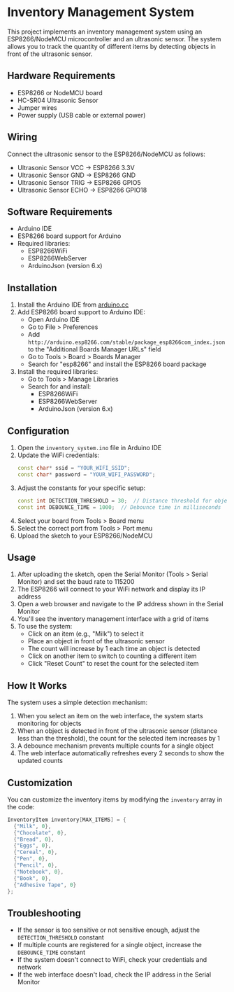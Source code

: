 # Inventory Management System

This project implements an inventory management system using an ESP8266/NodeMCU microcontroller and an ultrasonic sensor. The system allows you to track the quantity of different items by detecting objects in front of the ultrasonic sensor.

## Hardware Requirements

- ESP8266 or NodeMCU board
- HC-SR04 Ultrasonic Sensor
- Jumper wires
- Power supply (USB cable or external power)

## Wiring

Connect the ultrasonic sensor to the ESP8266/NodeMCU as follows:

- Ultrasonic Sensor VCC → ESP8266 3.3V
- Ultrasonic Sensor GND → ESP8266 GND
- Ultrasonic Sensor TRIG → ESP8266 GPIO5
- Ultrasonic Sensor ECHO → ESP8266 GPIO18

## Software Requirements

- Arduino IDE
- ESP8266 board support for Arduino
- Required libraries:
  - ESP8266WiFi
  - ESP8266WebServer
  - ArduinoJson (version 6.x)

## Installation

1. Install the Arduino IDE from [arduino.cc](https://www.arduino.cc/en/software)
2. Add ESP8266 board support to Arduino IDE:
   - Open Arduino IDE
   - Go to File > Preferences
   - Add `http://arduino.esp8266.com/stable/package_esp8266com_index.json` to the "Additional Boards Manager URLs" field
   - Go to Tools > Board > Boards Manager
   - Search for "esp8266" and install the ESP8266 board package
3. Install the required libraries:
   - Go to Tools > Manage Libraries
   - Search for and install:
     - ESP8266WiFi
     - ESP8266WebServer
     - ArduinoJson (version 6.x)

## Configuration

1. Open the `inventory_system.ino` file in Arduino IDE
2. Update the WiFi credentials:
   ```cpp
   const char* ssid = "YOUR_WIFI_SSID";
   const char* password = "YOUR_WIFI_PASSWORD";
   ```
3. Adjust the constants for your specific setup:
   ```cpp
   const int DETECTION_THRESHOLD = 30;  // Distance threshold for object detection (cm)
   const int DEBOUNCE_TIME = 1000;  // Debounce time in milliseconds
   ```
4. Select your board from Tools > Board menu
5. Select the correct port from Tools > Port menu
6. Upload the sketch to your ESP8266/NodeMCU

## Usage

1. After uploading the sketch, open the Serial Monitor (Tools > Serial Monitor) and set the baud rate to 115200
2. The ESP8266 will connect to your WiFi network and display its IP address
3. Open a web browser and navigate to the IP address shown in the Serial Monitor
4. You'll see the inventory management interface with a grid of items
5. To use the system:
   - Click on an item (e.g., "Milk") to select it
   - Place an object in front of the ultrasonic sensor
   - The count will increase by 1 each time an object is detected
   - Click on another item to switch to counting a different item
   - Click "Reset Count" to reset the count for the selected item

## How It Works

The system uses a simple detection mechanism:
1. When you select an item on the web interface, the system starts monitoring for objects
2. When an object is detected in front of the ultrasonic sensor (distance less than the threshold), the count for the selected item increases by 1
3. A debounce mechanism prevents multiple counts for a single object
4. The web interface automatically refreshes every 2 seconds to show the updated counts

## Customization

You can customize the inventory items by modifying the `inventory` array in the code:

```cpp
InventoryItem inventory[MAX_ITEMS] = {
  {"Milk", 0},
  {"Chocolate", 0},
  {"Bread", 0},
  {"Eggs", 0},
  {"Cereal", 0},
  {"Pen", 0}, 
  {"Pencil", 0},
  {"Notebook", 0},
  {"Book", 0},
  {"Adhesive Tape", 0}
};
```

## Troubleshooting

- If the sensor is too sensitive or not sensitive enough, adjust the `DETECTION_THRESHOLD` constant
- If multiple counts are registered for a single object, increase the `DEBOUNCE_TIME` constant
- If the system doesn't connect to WiFi, check your credentials and network
- If the web interface doesn't load, check the IP address in the Serial Monitor
